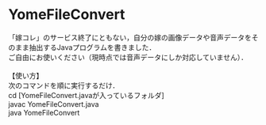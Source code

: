 # YomeFileConvert
「嫁コレ」のサービス終了にともない，自分の嫁の画像データや音声データをそのまま抽出するJavaプログラムを書きました．<br>
ご自由にお使いください（現時点では音声データにしか対応していません）．<br>
<br>
【使い方】<br>
次のコマンドを順に実行するだけ．<br>
cd [YomeFileConvert.javaが入っているフォルダ]<br>
javac YomeFileConvert.java<br>
java YomeFileConvert<br>
